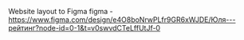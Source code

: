 Website layout to Figma
figma - https://www.figma.com/design/e4O8boNrwPLfr9GR6xWJDE/Юля---рейтинг?node-id=0-1&t=v0swvdCTeLffUtJf-0